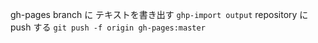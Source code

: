 gh-pages branch に テキストを書き出す
`ghp-import output`
repository に push する
`git push -f origin gh-pages:master`